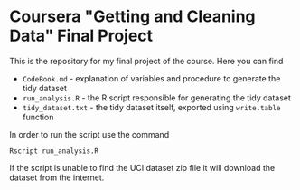 # Coursera "Getting and Cleaning Data" Final Project

This is the repository for my final project of the course. Here you can find

- `CodeBook.md` - explanation of variables and procedure to generate the tidy dataset
- `run_analysis.R` - the R script responsible for generating the tidy dataset
- `tidy_dataset.txt` - the tidy dataset itself, exported using `write.table` function

In order to run the script use the command

```shell
Rscript run_analysis.R
```

If the script is unable to find the UCI dataset zip file it will download the dataset from the internet.
